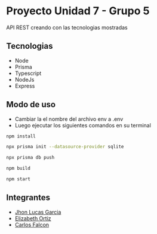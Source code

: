 # Proyecto Unidad 7 - Grupo 5
API REST creando con las tecnologias mostradas

## Tecnologias
- Node
- Prisma
- Typescript
- NodeJs
- Express

## Modo de uso
- Cambiar la el nombre del archivo env a .env
- Luego ejecutar los siguientes comandos en su terminal
```bash
npm install
```
```bash
npx prisma init --datasource-provider sqlite
```
```bash
npx prisma db push
```
```bash
npm build
```
```bash
npm start
```

## Integrantes
- [Jhon Lucas Garcia](https://github.com/GarciaJhonLucas)
- [Elizabeth Ortiz]()
- [Carlos Falcon]()